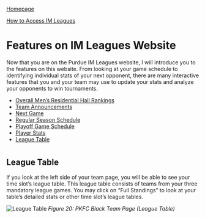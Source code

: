 [Homepage](index.md) 

[How to Access IM Leagues](HowToAccessIMLeagues.md)
# Features on IM Leagues Website

Now that you are on the Purdue IM Leagues website, I will introduce you to the features on this website. From looking at your game schedule to identifying individual stats of your next opponent, there are many interactive features that you and your team may use to update your stats and analyze your opponents to win tournaments. 

* [Overall Men’s Residential Hall Rankings](OverallMensResidentialHallRankings.md)
* [Team Announcements](TeamAnnouncements.md)
* [Next Game](NextGame.md)
* [Regular Season Schedule](RegularSeasonSchedule.md)
* [Playoff Game Schedule](PlayoffGameSchedule.md)
* [Player Stats](PlayerStats.md)
* [League Table](LeagueTable.md)
#

## League Table
If you look at the left side of your team page, you will be able to see your time slot’s league table. This league table consists of teams from your three mandatory league games. You may click on “Full Standings” to look at your table’s detailed stats or other time slot’s league tables.

![League Table](https://imleague.files.wordpress.com/2019/10/screen-shot-2019-10-08-at-4.06.03-pm.png?w=2048)
*Figure 20: PKFC Black Team Page (League Table)*

